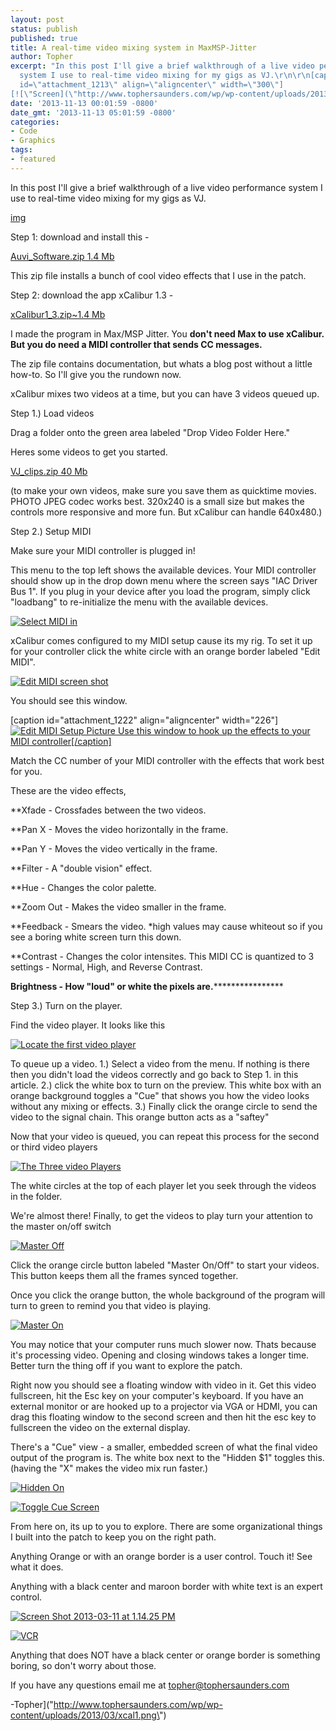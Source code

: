 ```yaml
---
layout: post
status: publish
published: true
title: A real-time video mixing system in MaxMSP-Jitter
author: Topher
excerpt: "In this post I'll give a brief walkthrough of a live video performance
  system I use to real-time video mixing for my gigs as VJ.\r\n\r\n[caption
  id=\"attachment_1213\" align=\"aligncenter\" width=\"300\"]
[![\"Screen](\"http://www.tophersaunders.com/wp/wp-content/uploads/2013/03/xcal1-300x177.png\") Click to view full size.[/caption]\r\n\r\n"
date: '2013-11-13 00:01:59 -0800'
date_gmt: '2013-11-13 05:01:59 -0800'
categories:
- Code
- Graphics
tags:
- featured
---
```


In this post I'll give a brief walkthrough of a live video performance system I use to real-time video mixing for my gigs as VJ.

[img](http://www.tophersaunders.com/wp/wp-content/uploads/2013/03/xcal1.png)

Step 1: download and install this -

[Auvi_Software.zip 1.4 Mb](http://auv-i.com/Auvi_Software.zip)

This zip file installs a bunch of cool video effects that I use in the patch.

Step 2: download the app xCalibur 1.3 -

[xCalibur1_3.zip~1.4 Mb](http://www.tophersaunders.com/VJ/xcalibur1_3.app.zip)

I made the program in Max/MSP Jitter. You 
**don't need Max to use xCalibur. But you do need a MIDI controller that sends CC messages.**

The zip file contains documentation, but whats a blog post without a little how-to. So I'll give you the rundown now.

xCalibur mixes two videos at a time, but you can have 3 videos queued up.

Step 1.) Load videos


Drag a folder onto the green area labeled "Drop Video Folder Here."

Heres some videos to get you started.

[VJ_clips.zip 40 Mb](http://www.tophersaunders.com/VJ/Vj_clips.zip)

(to make your own videos, make sure you save them as quicktime movies. PHOTO JPEG codec works best. 320x240 is a small size but makes the controls more responsive and more fun. But xCalibur can handle 640x480.)

Step 2.) Setup MIDI

Make sure your MIDI controller is plugged in!

This menu to the top left shows the available devices. Your MIDI controller should show up in the drop down menu where the screen says "IAC Driver Bus 1". If you plug in your device after you load the program, simply click "loadbang" to re-initialize the menu with the available devices.

[![Select MIDI in](http://www.tophersaunders.com/wp/wp-content/uploads/2013/03/midinn-300x43.png)](http://www.tophersaunders.com/wp/wp-content/uploads/2013/03/midinn.png)

xCalibur comes configured to my MIDI setup cause its my rig. To set it up for your controller click the white circle with an orange border labeled "Edit MIDI".

[![Edit MIDI screen shot](http://www.tophersaunders.com/wp/wp-content/uploads/2013/03/editmidi.png)](http://www.tophersaunders.com/wp/wp-content/uploads/2013/03/editmidi.png)

You should see this window.

[caption id="attachment_1222" align="aligncenter" width="226"]
[![Edit MIDI Setup Picture](http://www.tophersaunders.com/wp/wp-content/uploads/2013/03/editmidisetup.png) Use this window to hook up the effects to your MIDI controller[/caption]](http://www.tophersaunders.com/wp/wp-content/uploads/2013/03/editmidisetup.png)

Match the CC number of your MIDI controller with the effects that work best for you.

These are the video effects,

**Xfade - Crossfades between the two videos.



**Pan X - Moves the video horizontally in the frame.



**Pan Y - Moves the video vertically in the frame.



**Filter - A "double vision" effect.



**Hue - Changes the color palette.



**Zoom Out - Makes the video smaller in the frame.



**Feedback - Smears the video. *high values may cause whiteout so if you see a boring white screen turn this down.



**Contrast - Changes the color intensites. This MIDI CC is quantized to 3 settings - Normal, High, and Reverse Contrast.



**Brightness - How "loud" or white the pixels are.******************

Step 3.) Turn on the player.

Find the video player. It looks like this

[![Locate the first video player](http://www.tophersaunders.com/wp/wp-content/uploads/2013/03/Screen-Shot-2013-03-11-at-12.01.52-PM.png)](http://www.tophersaunders.com/wp/wp-content/uploads/2013/03/Screen-Shot-2013-03-11-at-12.01.52-PM.png)

To queue up a video. 1.) Select a video from the menu. If nothing is there then you didn't load the videos correctly and go back to Step 1. in this article. 2.) click the white box to turn on the preview. This white box with an orange background toggles a "Cue" that shows you how the video looks without any mixing or effects. 3.) Finally click the orange circle to send the video to the signal chain. This orange button acts as a "saftey"

Now that your video is queued, you can repeat this process for the second or third video players

[![The Three video Players](http://www.tophersaunders.com/wp/wp-content/uploads/2013/03/Screen-Shot-2013-03-11-at-12.06.24-PM-300x90.png)](http://www.tophersaunders.com/wp/wp-content/uploads/2013/03/Screen-Shot-2013-03-11-at-12.06.24-PM.png)

The white circles at the top of each player let you seek through the videos in the folder.

We're almost there! Finally, to get the videos to play turn your attention to the master on/off switch

[![Master Off](http://www.tophersaunders.com/wp/wp-content/uploads/2013/03/Screen-Shot-2013-03-11-at-12.08.33-PM.png)](http://www.tophersaunders.com/wp/wp-content/uploads/2013/03/Screen-Shot-2013-03-11-at-12.08.33-PM.png)

Click the orange circle button labeled "Master On/Off" to start your videos. This button keeps them all the frames synced together.

Once you click the orange button, the whole background of the program will turn to green to remind you that video is playing.

[![Master On](http://www.tophersaunders.com/wp/wp-content/uploads/2013/03/Screen-Shot-2013-03-11-at-12.10.44-PM.png)](http://www.tophersaunders.com/wp/wp-content/uploads/2013/03/Screen-Shot-2013-03-11-at-12.10.44-PM.png)

You may notice that your computer runs much slower now. Thats because it's processing video. Opening and closing windows takes a longer time. Better turn the thing off if you want to explore the patch.

Right now you should see a floating window with video in it. Get this video fullscreen, hit the Esc key on your computer's keyboard. If you have an external monitor or are hooked up to a projector via VGA or HDMI, you can drag this floating window to the second screen and then hit the esc key to fullscreen the video on the external display.

There's a "Cue" view - a smaller, embedded screen of what the final video output of the program is. The white box next to the "Hidden $1" toggles this. (having the "X" makes the video mix run faster.)

[![Hidden On](http://www.tophersaunders.com/wp/wp-content/uploads/2013/03/Screen-Shot-2013-03-11-at-12.23.18-PM-300x118.png)](http://www.tophersaunders.com/wp/wp-content/uploads/2013/03/Screen-Shot-2013-03-11-at-12.23.18-PM.png)

[![Toggle Cue Screen](http://www.tophersaunders.com/wp/wp-content/uploads/2013/03/Screen-Shot-2013-03-11-at-12.17.22-PM-300x123.png)](http://www.tophersaunders.com/wp/wp-content/uploads/2013/03/Screen-Shot-2013-03-11-at-12.17.22-PM.png)

From here on, its up to you to explore. There are some organizational things I built into the patch to keep you on the right path.

Anything Orange or with an orange border is a user control. Touch it! See what it does.

Anything with a black center and maroon border with white text is an expert control.

[![Screen Shot 2013-03-11 at 1.14.25 PM](http://www.tophersaunders.com/wp/wp-content/uploads/2013/03/Screen-Shot-2013-03-11-at-1.14.25-PM.png)](http://www.tophersaunders.com/wp/wp-content/uploads/2013/03/Screen-Shot-2013-03-11-at-1.14.25-PM.png)

[![VCR](http://www.tophersaunders.com/wp/wp-content/uploads/2013/03/Screen-Shot-2013-03-11-at-1.15.04-PM.png)](http://www.tophersaunders.com/wp/wp-content/uploads/2013/03/Screen-Shot-2013-03-11-at-1.15.04-PM.png)

Anything that does NOT have a black center or orange border is something boring, so don't worry about those.

If you have any questions email me at 
[topher@tophersaunders.com](mailto:topher@tophersaunders.com)

-Topher](\"http://www.tophersaunders.com/wp/wp-content/uploads/2013/03/xcal1.png\")
